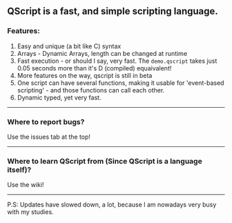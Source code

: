 ## QScript is a fast, and simple scripting language.
### Features:
1. Easy and unique (a bit like C) syntax
2. Arrays - Dynamic Arrays, length can be changed at runtime
3. Fast execution - or should I say, very fast. The `demo.qscript` takes just 0.05 seconds more than it's D (compiled) equaivalent!
4. More features on the way, qscript is still in beta
5. One script can have several functions, making it usable for 'event-based scripting' - and those functions can call each other.
6. Dynamic typed, yet very fast.

---

### Where to report bugs?
Use the issues tab at the top!

---

### Where to learn QScript from (Since QScript is a language itself)?
Use the wiki!

---

P.S: Updates have slowed down, a lot, because I am nowadays very busy with my studies.
